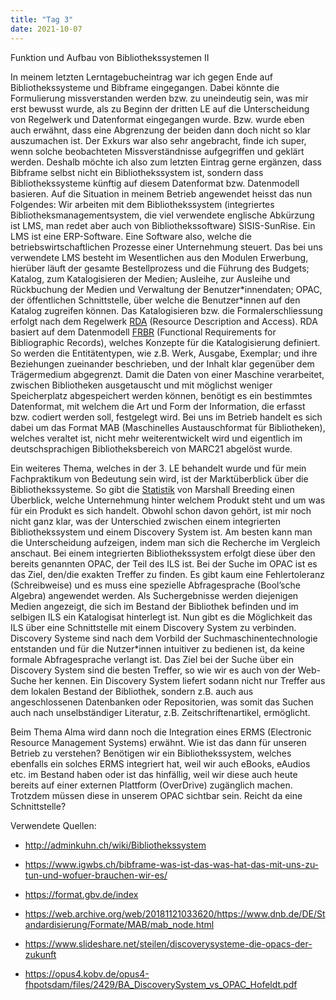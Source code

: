 ```yaml
---
title: "Tag 3"
date: 2021-10-07
---
```


Funktion und Aufbau von Bibliothekssystemen II

In meinem letzten Lerntagebucheintrag war ich gegen Ende auf Bibliothekssysteme und Bibframe eingegangen. Dabei könnte die Formulierung missverstanden werden bzw. zu uneindeutig sein, was mir erst bewusst wurde, als zu Beginn der dritten LE auf die Unterscheidung von Regelwerk und Datenformat eingegangen wurde. Bzw. wurde eben auch erwähnt, dass eine Abgrenzung der beiden dann doch nicht so klar auszumachen ist. Der Exkurs war also sehr angebracht, finde ich super, wenn solche beobachteten Missverständnisse aufgegriffen und geklärt werden. 
Deshalb möchte ich also zum letzten Eintrag gerne ergänzen, dass Bibframe selbst nicht ein Bibliothekssystem ist, sondern dass Bibliothekssysteme künftig auf diesem Datenformat bzw. Datenmodell basieren. Auf die Situation in meinem Betrieb angewendet heisst das nun Folgendes: Wir arbeiten mit dem Bibliothekssystem (integriertes Bibliotheksmanagementsystem, die viel verwendete englische Abkürzung ist LMS, man redet aber auch von Bibliothekssoftware) SISIS-SunRise. Ein LMS ist eine ERP-Software. Eine Software also, welche die betriebswirtschaftlichen Prozesse einer Unternehmung steuert. Das bei uns verwendete LMS besteht im Wesentlichen aus den Modulen Erwerbung, hierüber läuft der gesamte Bestellprozess und die Führung des Budgets; Katalog, zum Katalogisieren der Medien; Ausleihe, zur Ausleihe und Rückbuchung der Medien und Verwaltung der Benutzer\*innendaten; OPAC, der öffentlichen Schnittstelle, über welche die Benutzer\*innen auf den Katalog zugreifen können. Das Katalogisieren bzw. die Formalerschliessung erfolgt nach dem Regelwerk [RDA](https://www.dnb.de/DE/Professionell/Standardisierung/Standards/_content/rda_akk.html) (Resource Description and Access). RDA basiert auf dem Datenmodell [FRBR](https://www.loc.gov/catdir/cpso/FRBRGerman.pdf) (Functional Requirements for Bibliographic Records), welches Konzepte für die Katalogisierung definiert. So werden die Entitätentypen, wie z.B. Werk, Ausgabe, Exemplar; und ihre Beziehungen zueinander beschrieben, und der Inhalt klar gegenüber dem Trägermedium abgegrenzt. Damit die Daten von einer Maschine verarbeitet, zwischen Bibliotheken ausgetauscht und mit möglichst weniger Speicherplatz abgespeichert werden können, benötigt es ein bestimmtes Datenformat, mit welchem die Art und Form der Information, die erfasst bzw. codiert werden soll, festgelegt wird. Bei uns im Betrieb handelt es sich dabei um das Format MAB (Maschinelles Austauschformat für Bibliotheken), welches veraltet ist, nicht mehr weiterentwickelt wird und eigentlich im deutschsprachigen Bibliotheksbereich von MARC21 abgelöst wurde.

Ein weiteres Thema, welches in der 3. LE behandelt wurde und für mein Fachpraktikum von Bedeutung sein wird, ist der Marktüberblick über die Bibliothekssysteme. So gibt die [Statistik](https://americanlibrariesmagazine.org/wp-content/uploads/2021/04/Library-Systems-Report-2021-Tables-and-Charts.xlsx) von Marshall Breeding einen Überblick, welche Unternehmung hinter welchem Produkt steht und um was für ein Produkt es sich handelt. Obwohl schon davon gehört, ist mir noch nicht ganz klar, was der Unterschied zwischen einem integrierten Bibliothekssystem und einem Discovery System ist. Am besten kann man die Unterscheidung aufzeigen, indem man sich die Recherche im Vergleich anschaut. Bei einem integrierten Bibliothekssystem erfolgt diese über den bereits genannten OPAC, der Teil des ILS ist. Bei der Suche im OPAC ist es das Ziel, den/die exakten Treffer zu finden. Es gibt kaum eine Fehlertoleranz (Schreibweise) und es muss eine spezielle Abfragesprache (Bool’sche Algebra) angewendet werden. Als Suchergebnisse werden diejenigen Medien angezeigt, die sich im Bestand der Bibliothek befinden und im selbigen ILS ein Katalogisat hinterlegt ist. Nun gibt es die Möglichkeit das ILS über eine Schnittstelle mit einem Discovery System zu verbinden. Discovery Systeme sind nach dem Vorbild der Suchmaschinentechnologie entstanden und für die Nutzer\*innen intuitiver zu bedienen ist, da keine formale Abfragesprache verlangt ist. Das Ziel bei der Suche über ein Discovery System sind die besten Treffer, so wie wir es auch von der Web-Suche her kennen. Ein Discovery System liefert sodann nicht nur Treffer aus dem lokalen Bestand der Bibliothek, sondern z.B. auch aus angeschlossenen Datenbanken oder Repositorien, was somit das Suchen auch nach unselbständiger Literatur, z.B. Zeitschriftenartikel, ermöglicht.

Beim Thema Alma wird dann noch die Integration eines ERMS (Electronic Resource Management Systems) erwähnt. Wie ist das dann für unseren Betrieb zu verstehen? Benötigen wir ein Bibliothekssystem, welches ebenfalls ein solches ERMS integriert hat, weil wir auch eBooks, eAudios etc. im Bestand haben oder ist das hinfällig, weil wir diese auch heute bereits auf einer externen Plattform (OverDrive) zugänglich machen. Trotzdem müssen diese in unserem OPAC sichtbar sein. Reicht da eine Schnittstelle?



Verwendete Quellen:
+ <http://adminkuhn.ch/wiki/Bibliothekssystem>

+ <https://www.igwbs.ch/bibframe-was-ist-das-was-hat-das-mit-uns-zu-tun-und-wofuer-brauchen-wir-es/>

+ <https://format.gbv.de/index>

+ <https://web.archive.org/web/20181121033620/https://www.dnb.de/DE/Standardisierung/Formate/MAB/mab_node.html>

+ <https://www.slideshare.net/steilen/discoverysysteme-die-opacs-der-zukunft>

+ <https://opus4.kobv.de/opus4-fhpotsdam/files/2429/BA_DiscoverySystem_vs_OPAC_Hofeldt.pdf>





